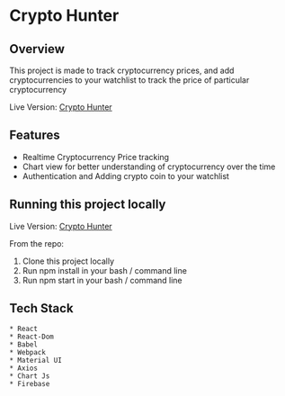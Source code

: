 # Crypto Hunter

## Overview
This project is made to track cryptocurrency prices, and add cryptocurrencies to your watchlist to track the price of particular cryptocurrency

Live Version: [Crypto Hunter](https://crypto-hunter-v1.netlify.app/)

## Features
* Realtime Cryptocurrency Price tracking
*  Chart view for better understanding of cryptocurrency over the time
*  Authentication and Adding crypto coin to your watchlist

## Running this project locally
Live Version: [Crypto Hunter](https://crypto-hunter-v1.netlify.app/)

From the repo:

  1. Clone this project locally
  2. Run npm install in your bash / command line
  3. Run npm start in your bash / command line


## Tech Stack

    * React
    * React-Dom
    * Babel 
    * Webpack
    * Material UI
    * Axios
    * Chart Js
    * Firebase